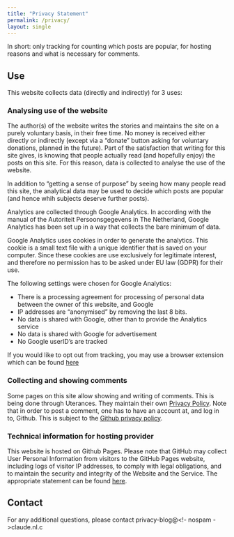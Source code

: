 ```yaml
---
title: "Privacy Statement"
permalink: /privacy/
layout: single
---
```

In short: only tracking for counting which posts are popular, for hosting reasons and what is necessary for comments.

## Use
This website collects data (directly and indirectly) for 3 uses:
 
### Analysing use of the website
The author(s) of the website writes the stories and maintains the site on a purely voluntary basis, in their free time.
No money is received either directly or indirectly (except via a “donate” button asking for voluntary donations, planned in the future).
Part of the satisfaction that writing for this site gives, is knowing that people actually read (and hopefully enjoy) the posts on this site.
For this reason, data is collected to analyse the use of the website.

In addition to “getting a sense of purpose” by seeing how many people read this site, the analytical data may be used to decide which posts are popular (and hence whih subjects deserve further posts).

Analytics are collected through Google Analytics.
In according with the manual of the Autoriteit Persoonsgegevens in The Netherland, Google Analytics has been set up in a way that collects the bare minimum of data.

Google Analytics uses cookies in order to generate the analytics.
This cookie is a small text file with a unique identifier that is saved on your computer.
Since these cookies are use exclusively for legitimate interest, and therefore no permission has to be asked under EU law (GDPR) for their use.

The following settings were chosen for Google Analytics:
- There is a processing agreement for processing of personal data between the owner of this website, and Google
- IP addresses are “anonymised” by removing the last 8 bits.
- No data is shared with Google, other than to provide the Analytics service
- No data is shared with Google for advertisement
- No Google userID’s are tracked

If you would like to opt out from tracking, you may use a browser extension which can be found [here](https://tools.google.com/dlpage/gaoptout)

### Collecting and showing comments

Some pages on this site allow showing and writing of comments.
This is being done through Uterances.
They maintain their own [Privacy Policy](https://github.com/utterance/utterances/blob/master/PRIVACY-POLICY.md).
Note that in order to post a comment, one has to have an account at, and log in to, Github.
This is subject to the [Github privacy policy](https://docs.github.com/en/github/site-policy/github-privacy-statement).

### Technical information for hosting provider

This website is hosted on Github Pages.
Please note that GitHub may collect User Personal Information from visitors to the GitHub Pages website, including logs of visitor IP addresses, to comply with legal obligations, and to maintain the security and integrity of the Website and the Service.
The appropriate statement can be found [here](https://docs.github.com/en/github/site-policy/github-privacy-statement#github-pages).

## Contact

For any additional questions, please contact privacy-blog@<!- nospam ->claude.nl.c
